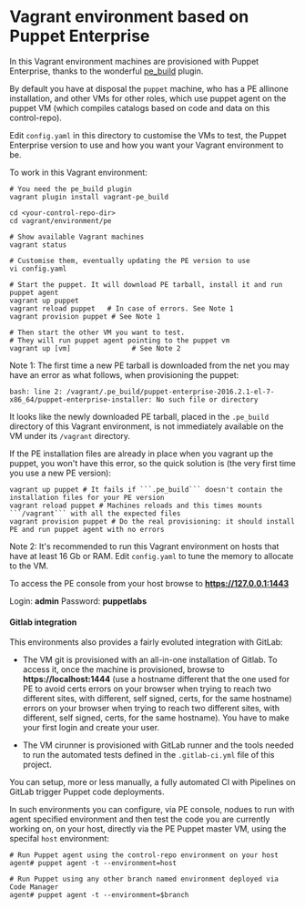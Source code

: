 # Vagrant environment based on Puppet Enterprise

In this Vagrant environment machines are provisioned with Puppet Enterprise, thanks to the wonderful [pe_build](https://github.com/oscar-stack/vagrant-pe_build) plugin.

By default you have at disposal the ```puppet``` machine, who has a PE allinone installation, and other VMs for other roles, which use puppet agent on the puppet VM (which compiles catalogs based on code and data on this control-repo).

Edit ```config.yaml``` in this directory to customise the VMs to test, the Puppet Enterprise version to use and how you want your Vagrant environment to be.

To work in this Vagrant environment:

    # You need the pe_build plugin
    vagrant plugin install vagrant-pe_build

    cd <your-control-repo-dir>
    cd vagrant/environment/pe

    # Show available Vagrant machines
    vagrant status

    # Customise them, eventually updating the PE version to use
    vi config.yaml

    # Start the puppet. It will download PE tarball, install it and run puppet agent 
    vagrant up puppet
    vagrant reload puppet   # In case of errors. See Note 1
    vagrant provision puppet # See Note 1

    # Then start the other VM you want to test.
    # They will run puppet agent pointing to the puppet vm
    vagrant up [vm]               # See Note 2


Note 1: The first time a new PE tarball is downloaded from the net you may have an error as what follows, when provisioning the puppet:

    bash: line 2: /vagrant/.pe_build/puppet-enterprise-2016.2.1-el-7-x86_64/puppet-enterprise-installer: No such file or directory

It looks like the newly downloaded PE tarball, placed in the ```.pe_build``` directory of this Vagrant environment, is not immediately available on the VM under its ```/vagrant``` directory.

If the PE installation files are already in place when you vagrant up the puppet, you won't have this error, so the quick solution is (the very first time you use a new PE version):

    vagrant up puppet # It fails if ```.pe_build``` doesn't contain the installation files for your PE version
    vagrant reload puppet # Machines reloads and this times mounts ```/vagrant``` with all the expected files
    vagrant provision puppet # Do the real provisioning: it should install PE and run puppet agent with no errors


Note 2: It's recommended to run this Vagrant environment on hosts that have at least 16 Gb or RAM. Edit ```config.yaml``` to tune the memory to allocate to the VM.

To access the PE console from your host browse to **https://127.0.0.1:1443**

Login: **admin**
Password: **puppetlabs**

#### Gitlab integration

This environments also provides a fairly evoluted integration with GitLab:

  - The VM git is provisioned with an all-in-one installation of Gitlab. To access it, once the machine is provisioned, browse to **https://localhost:1444** (use a hostname different that the one used for PE to avoid certs errors on your browser when trying to reach two different sites, with different, self signed, certs, for the same hostname) errors on your browser when trying to reach two different sites, with different, self signed, certs, for the same hostname).
    You have to make your first login and create your user.

  - The VM cirunner is provisioned with GitLab runner and the tools needed to run the automated tests defined in the ```.gitlab-ci.yml``` file of this project.

You can setup, more or less manually, a fully automated CI with Pipelines on GitLab trigger Puppet code deployments.

In such environments you can configure, via PE console, nodues to run with agent specified environment and then test the code you are currently working on, on your host, directly via the PE Puppet master VM, using the specifal ```host``` environment:

    # Run Puppet agent using the control-repo environment on your host
    agent# puppet agent -t --environment=host

    # Run Puppet using any other branch named environment deployed via Code Manager
    agent# puppet agent -t --environment=$branch

